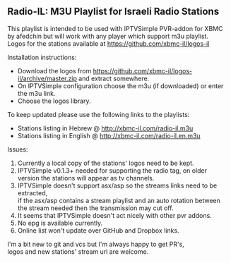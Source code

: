 Radio-IL: M3U Playlist for Israeli Radio Stations
---------------------------------------------------

This playlist is intended to be used with IPTVSimple PVR-addon for XBMC by afedchin but will work with any player which support m3u playlist.  
Logos for the stations available at https://github.com/xbmc-il/logos-il  

Installation instructions:   
* Download the logos from https://github.com/xbmc-il/logos-il/archive/master.zip and extract somewhere.  
* On IPTVSimple configuration choose the m3u (if downloaded) or enter the m3u link.  
* Choose the logos library.  

To keep updated please use the following links to the playlists:   
* Stations listing in Hebrew @ http://xbmc-il.com/radio-il.m3u  
* Stations listing in English @ http://xbmc-il.com/radio-il.en.m3u  


Issues:  
1. Currently a local copy of the stations' logos need to be kept.  
2. IPTVSimple v0.1.3+ needed for supporting the radio tag, on older version the stations will appear as tv channels.  
3. IPTVSimple doesn't support asx/asp so the streams links need to be extracted,  
   if the asx/asp contains a stream playlist and an auto rotation between the stream needed then the transmission may cut off.  
4. It seems that IPTVSimple doesn't act nicely with other pvr addons.  
5. No epg is available currently.  
6. Online list won't update over GitHub and Dropbox links.  


I'm a bit new to git and vcs but I'm always happy to get PR's,  
logos and new stations' stream url are welcome.  



